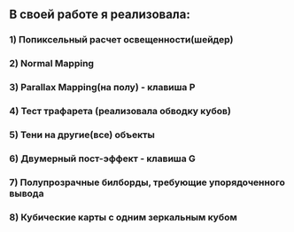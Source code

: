 ﻿## В своей работе я реализовала:

### 1) Попиксельный расчет освещенности(шейдер)
### 2) Normal Mapping
### 3) Parallax Mapping(на полу) - клавиша P
### 4) Тест трафарета (реализовала обводку кубов)
### 5) Тени на другие(все) объекты 
### 6) Двумерный пост-эффект - клавиша G
### 7) Полупрозрачные билборды, требующие упорядоченного вывода
### 8) Кубические карты с одним зеркальным кубом
